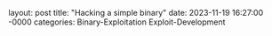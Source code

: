 layout: post
title: "Hacking a simple binary"
date: 2023-11-19 16:27:00 -0000
categories: Binary-Exploitation Exploit-Development